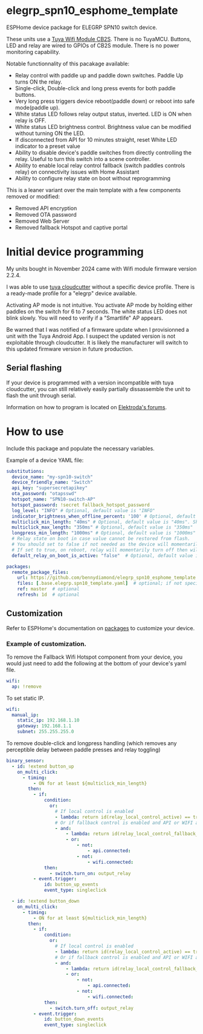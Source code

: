 # elegrp_spn10_esphome_template
ESPHome device package for ELEGRP SPN10 switch device.

These units use a [Tuya Wifi Module CB2S](https://docs.libretiny.eu/boards/cb2s/).
There is no TuyaMCU. Buttons, LED and relay are wired to GPIOs of CB2S module.
There is no power monitoring capability.

Notable functionnality of this pacakage available:
- Relay control with paddle up and paddle down switches. Paddle Up turns ON the relay.
- Single-click, Double-click and long press events for both paddle buttons.
- Very long press triggers device reboot(paddle down) or reboot into safe mode(paddle up).
- White status LED follows relay output status, inverted. LED is ON when relay is OFF.
- White status LED brightness control. Brightness value can be modified without turning ON the LED.
- If disconnected from API for 10 minutes straight, reset White LED indicator to a preset value
- Ability to disable device's paddle switches from directly controlling the relay. Useful to turn this switch into a scene controller.
- Ability to enable local relay control fallback (switch paddles controls relay) on connectivity issues with Home Assistant
- Ability to configure relay state on boot without reprogramming

This is a leaner variant over the main template with a few components removed or modified:
- Removed API encryption
- Removed OTA password
- Removed Web Server
- Removed fallback Hotspot and captive portal


# Initial device programming
My units bought in November 2024 came with Wifi module firmware version 2.2.4. 

I was able to use [tuya cloudcutter](https://github.com/tuya-cloudcutter/tuya-cloudcutter) without a specific device profile. There is a ready-made profile for a "elegrp" device available.

Activating AP mode is not intuitive. You activate AP mode by holding either paddles on the switch for 6 to 7 seconds. The white status LED does not blink slowly. You will need to verify if a "Smartlife" AP appears.

Be warned that I was notified of a firmware update when I provisionned a unit with the Tuya Android App. I suspect the updated version is not exploitable through cloudcutter.
It is likely the manufacturer will switch to this updated firmware version in future production.

## Serial flashing
If your device is programmed with a version incompatible with tuya cloudcutter, you can still relatively easily partially dissassemble the unit to flash the unit through serial.

Information on how to program is located on [Elektroda's forums](https://www.elektroda.com/rtvforum/viewtopic.php?p=21344277).



# How to use
Include this package and populate the necessary variables.

Example of a device YAML file:
```yaml
substitutions:
  device_name: "my-spn10-switch"
  device_friendly_name: "Switch"
  api_key: "supersecretapikey"
  ota_password: "otapsswd"
  hotspot_name: "SPN10-switch-AP"
  hotspot_password: !secret fallback_hotspot_password
  log_level: "INFO" # Optional, default value is "INFO"
  indicator_brightness_when_offline_percent: '100' # Optional, default value is "100"
  multiclick_min_length: "40ms" # Optional, default value is "40ms". Should be above 30ms
  multiclick_max_length: "350ms" # Optional, default value is "350ms"
  longpress_min_length: "1000ms" # Optional, default value is "1000ms"
  # Relay state on boot in case value cannot be restored from flash. 
  # You should set to false if not needed as the device will momentarily de-energize the relay on reboots (hardware limitation)
  # If set to true, on reboot, relay will momentarily turn off then will turn back on again.
  default_relay_on_boot_is_active: "false"  # Optional, default value is "false"

packages:
  remote_package_files:
    url: https://github.com/bennydiamond/elegrp_spn10_esphome_template
    files: [.base.elegrp.spn10_template.yaml]  # optional; if not specified, all files will be included
    ref: master  # optional
    refresh: 1d  # optional
```

## Customization

Refer to ESPHome's documentation on [packages](https://esphome.io/components/packages) to customize your device.

### Example of customization. 
To remove the Fallback Wifi Hotspot component from your device, you would just need to add the following at the bottom of your device's yaml file.

```yaml
wifi:
  ap: !remove
```

To set static IP.
```yaml
wifi:
  manual_ip:
    static_ip: 192.168.1.10
    gateway: 192.168.1.1
    subnet: 255.255.255.0
```

To remove double-click and longpress handling (which removes any perceptible delay between paddle presses and relay toggling)
```yaml
binary_sensor:
  - id: !extend button_up
    on_multi_click: 
      - timing: 
          - ON for at least ${multiclick_min_length}
        then:
          - if:
              condition:
                or:
                  # If local control is enabled
                  - lambda: return id(relay_local_control_active) == true;
                  # Or if fallback control is enabled and API or WIFI are not connected
                  - and:
                      - lambda: return id(relay_local_control_fallback_active) == true;
                      - or:
                          - not:
                              - api.connected:
                          - not:
                              - wifi.connected:
              then:
                - switch.turn_on: output_relay
          - event.trigger:
              id: button_up_events
              event_type: singleclick

  - id: !extend button_down
    on_multi_click: 
      - timing: 
          - ON for at least ${multiclick_min_length}
        then:
          - if:
              condition:
                or:
                  # If local control is enabled
                  - lambda: return id(relay_local_control_active) == true;
                  # Or if fallback control is enabled and API or WIFI are not connected
                  - and:
                      - lambda: return id(relay_local_control_fallback_active) == true;
                      - or:
                          - not:
                              - api.connected:
                          - not:
                              - wifi.connected:
              then:
                - switch.turn_off: output_relay
          - event.trigger:
              id: button_down_events
              event_type: singleclick

```
